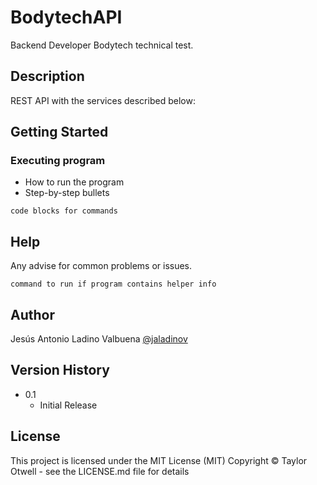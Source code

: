 # BodytechAPI

Backend Developer Bodytech technical test.

## Description

REST API with the services described below:



## Getting Started


### Executing program

* How to run the program
* Step-by-step bullets
```
code blocks for commands
```

## Help

Any advise for common problems or issues.
```
command to run if program contains helper info
```


## Author

Jesús Antonio Ladino Valbuena
[@jaladinov](jaladinov@unal.edu.co)

## Version History

* 0.1
    * Initial Release

## License

This project is licensed under the MIT License (MIT) Copyright © Taylor Otwell - see the LICENSE.md file for details
